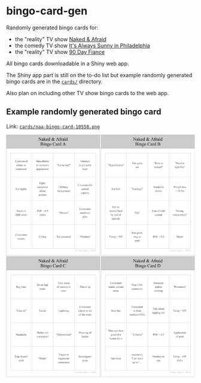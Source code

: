 # bingo-card-gen

Randomly generated bingo cards for:

* the "reality" TV show [Naked & Afraid](https://www.imdb.com/title/tt3007640/) 
* the comedy TV show [It's Always Sunny in Philadelphia](https://www.imdb.com/title/tt0472954/) 
* the "reality" TV show [90 Day Fiance](https://www.imdb.com/title/tt3469050/) 

All bingo cards downloadable in a Shiny web app.

The Shiny app part is still on the to-do list but example randomly generated bingo cards are in the [`cards/`](https://github.com/tystan/bingo-card-gen/tree/main/cards) directory.

Also plan on including other TV show bingo cards to the web app.

## Example randomly generated bingo card


Link: [`cards/naa-bingo-card-10558.png`](https://github.com/tystan/bingo-card-gen/blob/main/cards/naa-bingo-card-10558.png) 

![](cards/naa-bingo-card-10558.png) 
